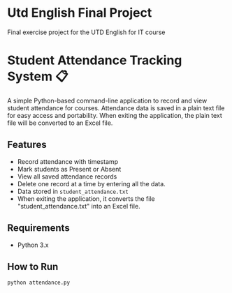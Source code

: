 # Utd English Final Project
Final exercise project for the UTD English for IT course

# Student Attendance Tracking System 📋

A simple Python-based command-line application to record and view student attendance for courses. Attendance data is saved in a plain text file for easy access and portability. When exiting the application, the plain text file will be converted to an Excel file.

## Features
- Record attendance with timestamp
- Mark students as Present or Absent
- View all saved attendance records
- Delete one record at a time by entering all the data.
- Data stored in `student_attendance.txt`
- When exiting the application, it converts the file "student_attendance.txt" into an Excel file.

## Requirements
- Python 3.x

## How to Run
```bash
python attendance.py
